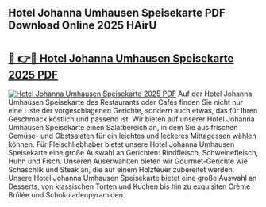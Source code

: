## Hotel Johanna Umhausen Speisekarte PDF Download Online 2025 HAirU

# <h2><a href="http://gcc7xwu.nevu.top/?p=Hotel+Johanna+Umhausen+Speisekarte">🔗 👉🔴 Hotel Johanna Umhausen Speisekarte 2025 PDF</a></h2>

[![Hotel Johanna Umhausen Speisekarte 2025 PDF](https://i.imgur.com/dBaPXMq.png)](http://gcc7xwu.nevu.top/?p=Hotel+Johanna+Umhausen+Speisekarte)
Auf der Hotel Johanna Umhausen Speisekarte des Restaurants oder Cafés finden Sie nicht nur eine Liste der vorgeschlagenen Gerichte, sondern auch etwas, das für Ihren Geschmack köstlich und passend ist. Wir bieten auf unserer Hotel Johanna Umhausen Speisekarte einen Salatbereich an, in dem Sie aus frischen Gemüse- und Obstsalaten für ein leichtes und leckeres Mittagessen wählen können. Für Fleischliebhaber bietet unsere Hotel Johanna Umhausen Speisekarte eine große Auswahl an Gerichten: Rindfleisch, Schweinefleisch, Huhn und Fisch. Unseren Auserwählten bieten wir Gourmet-Gerichte wie Schaschlik und Steak an, die auf einem Holzfeuer zubereitet werden. Unsere Hotel Johanna Umhausen Speisekarte bietet eine große Auswahl an Desserts, von klassischen Torten und Kuchen bis hin zu exquisiten Crème Brûlée und Schokoladenpyramiden.
